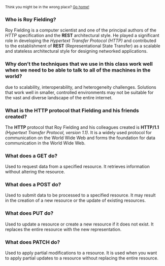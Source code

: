<sub>Think you might be in the wrong place? [Go home!](../README.md)</sub>
### Who is Roy Fielding?

Roy Fielding is a computer scientist and one of the principal authors of the _HTTP_ specification and the __REST__ architectural style. He played a significant role in developing the _Hypertext Transfer Protocol (HTTP)_ and contributed to the establishment of __REST__ (Representational State Transfer) as a scalable and stateless architectural style for designing networked applications.

### Why don’t the techniques that we use in this class work well when we need to be able to talk to all of the machines in the world?

due to scalability, interoperability, and heterogeneity challenges. Solutions that work well in smaller, controlled environments may not be suitable for the vast and diverse landscape of the entire internet.

### What is the HTTP protocol that Fielding and his friends created?

The __HTTP__ protocol that Roy Fielding and his colleagues created is __HTTP/1.1__ _(Hypertext Transfer Protocol, version 1.1)_. It is a widely used protocol for communication on the World Wide Web and forms the foundation for data communication in the World Wide Web.

### What does a GET do?

Used to request data from a specified resource. It retrieves information without altering the resource.

### What does a POST do?

Used to submit data to be processed to a specified resource. It may result in the creation of a new resource or the update of existing resources.

### What does PUT do?

Used to update a resource or create a new resource if it does not exist. It replaces the entire resource with the new representation.

### What does PATCH do?

Used to apply partial modifications to a resource. It is used when you want to apply partial updates to a resource without replacing the entire resource.
